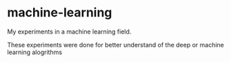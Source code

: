 # machine-learning
My experiments in a machine learning field.

These experiments were done for better understand of the deep or machine learning alogrithms
